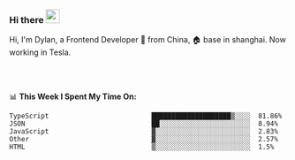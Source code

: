 ### Hi there <img src="https://media.giphy.com/media/hvRJCLFzcasrR4ia7z/giphy.gif" width="25px">

<!-- ![visitors](https://visitor-badge.glitch.me/badge?page_id=dislfyer.dislfyer) -->

Hi, I'm Dylan, a Frontend Developer 🚀 from China, 🏠 base in shanghai. Now working in Tesla.

<br/>
<br/>

📊 **This Week I Spent My Time On:**


<!--START_SECTION:waka-->

```text
TypeScript                          ████████████████████▒░░░░  81.86%
JSON                                ██░░░░░░░░░░░░░░░░░░░░░░░  8.94%
JavaScript                          ▓░░░░░░░░░░░░░░░░░░░░░░░░  2.83%
Other                               ▓░░░░░░░░░░░░░░░░░░░░░░░░  2.57%
HTML                                ▒░░░░░░░░░░░░░░░░░░░░░░░░  1.5%
```

<!--END_SECTION:waka-->

<!--
**About Me:**
 -->
